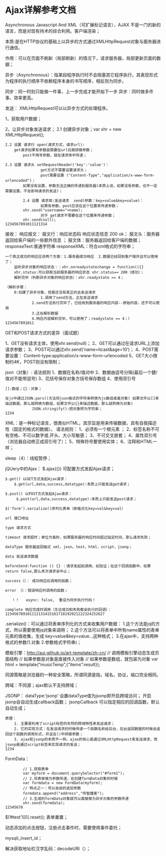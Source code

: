 # Ajax详解参考文档

Asynchronous Javascript And XML（可扩展标记语言），AJAX 不是一门的新的语言，而是对现有持术的综合利用。客户端渲染；

本质:是在HTTP协议的基础上以异步的方式通过XMLHttpRequest对象与服务器进行通信。

作用：可以在页面不刷新（局部刷新）的情况下，请求服务器，局部更新页面的数据；

异步（Asynchronous）：指某段程序执行时不会阻塞其它程序执行，其表现形式为程序的执行顺序不依赖程序本身的书写顺序，相反则为同步。

同步：同一时刻只能做一件事，上一步完成才能开始下一步
异步：同时做多件事，效率更高。

发送：
XMLHttpRequest可以以异步方式的处理程序。

1，获取用户数据；

2，让异步对象发送请求；
2.1 创建异步对象；var xhr = new XMLHttpRequest();

```
2.2 设置 请求行 open(请求方式，请求url):
	get请求如果有参数就需要在url后面拼接参数；
       	post不用写参数，就在请求体中传递；

2.3 设置 请求头 setRequestHeader('key':'value')：
          		get方式不需要设置请求头；
          		post需要设置 ("Content-Type","application/x-www-form-urlencoded")；
		如果没有设置，参数无法正确的传递到服务器(本质上说，如果没有参数，也不一定需要设置，不会影响请求的发送)；

       	2.4 设置 请求体:发送请求  send(参数：key=value&key=value)：
          		如果有参数，post应该在这个位置来传递参数；
		xhr.send("username="+name);
            	对于 get请求不需要在这个位置来传递参数；
		xhr.send(null);
1234567891011121314
```

接收：
响应报文：
报文行：响应状态码 响应状态信息 200 ok；
报文头：服务器返回给客户端的一些额外信息 ；
报文体：服务器返回给客户端的数据； responseText:普通字符串 responseXML：符合xml格式的字符串；

```
一个真正成功的响应应该两个方面：1.服务器成功响应  2.数据已经回到客户端并且可以使用了；
	监听异步对象的响应状态：：xhr.onreadystatechange = function(){}
	xhr.status:可以获取当前服务器的响应状态 xhr.status== 200（成功）；
	解析完毕（判断异步对象的响应状态）：xhr.readystate == 4；    
 
（解析步骤：        	
	0:创建了异步对象，但是还没有真正的去发送请求
        		1.调用了send方法，正在发送请求
       		2.send方法执行完毕了，已经收到服务器的响应内容--原始内容，还不可以使用
       		3.正在解析数据
       		4.响应内容解析完毕，可以使用了；readystate == 4；）
1234567891011
```

GET和POST请求方式的差异（面试题）

1、GET没有请求主体，使用xhr.send(null)；
2、GET可以通过在请求URL上添加请求参数；
3、POST可以通过xhr.send(‘name=itcast&age=10’)；
4、POST需要设置：
Content-type:application/x-www-form-urlencoded
5、GET大小限制约4K，POST则没有限制；

json（对象）:
语法规则
1、数据在名称/值对中
2、数据由逗号分隔(最后一个健/值对不能带逗号)
3、花括号保存对象方括号保存数组
4、使用双引号

```
[]:数组；{}：对象；

在js中通过JSON.pars()方法将json格式的字符串转换为js数组或者对象( 如果文件以[]来描述数据，那么就转换为数组，如果文件以{}来描述数据，那么就转换为对象)
        	JSON.stringify():把对象转为字符串；
1234
```

XML：是一种标记语言，很类似HTML，其宗旨是用来传输数据，具有自我描述性（固定的格式的数据）。
语法规则：
1、必须有一个根元素 ；
2、标签名称不可有空格、不可以数字或.开头、大小写敏感；
3、不可交叉嵌套；
4、属性双引号（浏览器自动修正成双引号了）；
5、特殊符号要使用实体；
6、注释和HTML一样；

sleep（4）：线程暂停；

jQUery中的Ajax：
$.ajax({}) 可配置方式发起Ajax请求；

```
$.get() 以GET方式发起Ajax请求：
	$.get(url,data,success,datatype):本质上只能发送get请求；

$.post() 以POST方式发起Ajax请求：
	 $.post(url,data,success,datatype):本质上只能发送post请求；

$('form').serialize()序列化表单（即格式化key=val&key=val）

url 接口地址

type 请求方式

timeout 请求超时；单位为毫秒，如果服务器的响应时间超过指定时间，那么请求失败；

dataType 服务器返回格式 xml，josn，text，html，script，jsonp；

data 发送请求数据

beforeSend:function () {} ：请求发起前调用，如验证；在这个回调函数中，如果return false,那么本次请求会中止；

success（）： 成功响应后调用的函数；

error （）：错误响应时调用的函数；

   ！！	async: false,  重设为同步执行代码！

complete 响应完成时调用（无论成功和失败都会执行的回调）：
123456789101112131415161718192021222324252627
```

.serialize()：可以通过将表单序列化的方式来收集用户数据：
1.这个方法是jq的方式，所以需要使用jq对象来调用；
2.这个方法可以将表单中所有name属性的表单元素的值收集，生成 key=value&key=value…这种格式；
3.在ajax中，支持两种格式的参数(1.对象 2.参数格式字符串)；

模板引擎：http://aui.github.io/art-template/zh-cn/
// 调用模板引擎动态生成页面结构
// 如果参数是对象是直接传入对象
// 如果参数是数组，就包装为对象
var html = template(“musicTemp”,{“items”:result});

同源策略是浏览器的一种安全策略，所谓同源是指，域名，协议，端口完全相同。

跨域：不同源；ajax默认不支持跨域；

JSONP：
dataType:‘jsonp’ 设置dataType值为jsonp即开启跨域访问；
开启jsonp会自动生成callback函数；
jsonpCallback 可以指定相应的回调函数，默认自动生成；

```
原理：
	1. 主要是利用了script标签的天然的跨域特性来发送请求；
	2. 它的实现方式：在发送请求的时候传递一个函数名称给后台，后台返回数据的时候会返回这个函数的调用形式，并且在()中拼接参数；
	3. ajax和jsonp的本质不一样。ajax的核心是通过XMLHttpRequest来发送请求，而jsonp是通过script标签来实现请求的发送；
1234
```

FormData：

```
        // 1.获取表单
        var myform = document.querySelector("#form1");
        // 2.将表单做为参数传递，在创建formData对象的时候
        var formdata = new FormData(myform);
        // 特点之一：可以自由的追加参数
        formdata.append("address","传智播客");
        // 3.生成的formData对象就可以直接做为异步对象的参数传递
        xhr.send(formdata);
12345678
```

$(’#test’)[0].reset(); 表单重置；

动态添加的点击按钮，注册点击事件时，需要使用事件委托；

mysqli_insert_id；

解决获取地址栏汉字乱码：decodeURI（）；